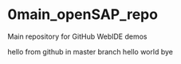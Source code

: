 # 0main_openSAP_repo
Main repository for GitHub WebIDE demos

hello from github in master branch
hello world
bye
